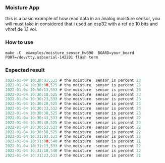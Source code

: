 ### Moisture App

this is a basic example of how read data in an analog moisture sensor, you will must take in considered that i used
an esp32 with a ref de 10 bits and vhref de 1.1 vol.
### How to use
`make -C  examples/moisture_sensor_hw390  BOARD=your_board  PORT=/dev/tty.usbserial-142201 flash term`
### Expected result
```c
2022-01-04 10:30:03,533 # the moisture  sensor is percent 23
2022-01-04 10:30:08,525 # the moisture  sensor is percent 23 
2022-01-04 10:30:13,533 # the moisture  sensor is percent 23
2022-01-04 10:30:18,525 # the moisture  sensor is percent 23 
2022-01-04 10:30:23,533 # the moisture  sensor is percent 23
2022-01-04 10:30:28,525 # the moisture  sensor is percent 23
2022-01-04 10:30:33,532 # the moisture  sensor is percent 23
2022-01-04 10:30:38,525 # the moisture  sensor is percent 23
2022-01-04 10:30:43,533 # the moisture  sensor is percent 22
2022-01-04 10:30:48,525 # the moisture  sensor is percent 23
2022-01-04 10:30:53,533 # the moisture  sensor is percent 22
2022-01-04 10:30:58,525 # the moisture  sensor is percent 22
2022-01-04 10:31:03,533 # the moisture  sensor is percent 22
2022-01-04 10:31:08,540 # the moisture  sensor is percent 21
2022-01-04 10:31:13,533 # the moisture  sensor is percent 22
2022-01-04 10:31:18,540 # the moisture  sensor is percent 22
2022-01-04 10:31:23,533 # the moisture  sensor is percent 21
```
